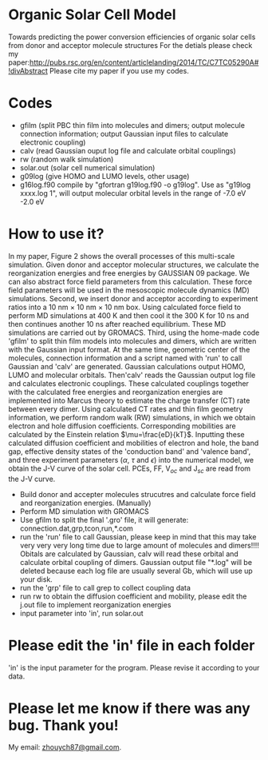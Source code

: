 # Organic Solar Cell Model
Towards predicting the power conversion efficiencies of organic solar cells from donor and acceptor molecule structures
For the detials please check my paper:http://pubs.rsc.org/en/content/articlelanding/2014/TC/C7TC05290A#!divAbstract
Please cite my paper if you use my codes. 

# Codes
* gfilm (split PBC thin film into molecules and dimers; output molecule connection information; output Gaussian input files to calculate electronic coupling)
* calv (read Gaussian ouput log file and calculate orbital couplings)
* rw (random walk simulation)
* solar.out (solar cell numerical simulation)
* g09log (give HOMO and LUMO levels, other usage)
* g16log.f90 compile by "gfortran g19log.f90 -o g19log". Use as "g19log xxxx.log 1", will output molecular orbital levels in the range of -7.0 eV -2.0 eV 

# How to use it?
In my paper, Figure 2 shows the overall processes of this multi-scale simulation. Given donor and acceptor molecular structures, we calculate the reorganization energies and free energies by GAUSSIAN 09 package. We can also abstract force field parameters from this calculation. These force field parameters will be used in the mesoscopic molecule dynamics (MD) simulations. Second, we insert donor and acceptor according to experiment ratios into a 10 nm $\times$ 10 nm $\times$ 10 nm box. Using calculated force field to perform MD simulations at 400 K and then cool it the 300 K for 10 ns and then continues another 10 ns after reached equilibrium. These MD simulations are carried out by GROMACS. Third, using the home-made code 'gfilm' to split thin film models into molecules and dimers, which are written with the Gaussian input format. At the same time, geometric center of the molecules, connection information and a script named with 'run' to call Gaussian and 'calv' are generated. Gaussian calculations output HOMO, LUMO and molecular orbitals. Then'calv' reads the Gaussian output log file and calculates electronic couplings. These calculated couplings together with the calculated free energies and reorganization energies are implemented into Marcus theory to estimate the charge transfer (CT) rate between every dimer. Using calculated CT rates and thin film geometry information, we perform random walk (RW) simulations, in which we obtain electron and hole diffusion coefficients. Corresponding mobilities are calculated by the Einstein relation $\mu=\frac{eD}{kT}$. Inputting these calculated diffusion coefficient and mobilities of electron and hole, the band gap, effective density states of the 'conduction band' and 'valence band', and three experiment parameters ($\alpha$, $\tau$ and $\epsilon$) into the numerical model, we obtain the J-V curve of the solar cell. PCEs, FF, V$_{oc}$ and J$_{sc}$ are read from the J-V curve. 

* Build donor and accepter molecules strucutres and calculate force field and reorganization energies. (Manually)
* Perform MD simulation with GROMACS
* Use gfilm to split the final '.gro' file, it will generate: connection.dat,grp,tcon,run,*.com 
* run the 'run' file to call Gaussian, please keep in mind that this may take very very very long time due to large amount of molecules and dimers!!!! Obitals are calculated by Gaussian, calv will read these orbital and calculate orbital coupling of dimers. Gaussian output file "*.log" will be deleted because each log file are usually several Gb, which will use up your disk.     
* run the 'grp' file to call grep to collect coupling data
* run rw to obtain the diffusion coefficient and mobility, please edit the j.out file to implement reorganization energies
* input parameter into 'in', run solar.out  



# Please edit the 'in' file in each folder
'in' is the input parameter for the program. Please revise it according to your data.

# Please let me know if there was any bug. Thank you! 
My email: zhouych87@gmail.com.
